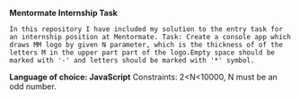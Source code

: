 **Mentormate Internship Task**

`In this repository I have included my solution to the entry task for an internship position at Mentormate.
Task:
Create a console app which draws MM logo by given N parameter, which is the thickness of
of the letters M in the upper part part of the logo.Empty space should be marked with '-' and letters should be marked with '*' symbol.`

**Language of choice: JavaScript**
Constraints: 2<N<10000, N must be an odd number.
